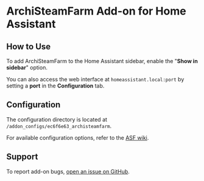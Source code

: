 # ArchiSteamFarm Add-on for Home Assistant  

## How to Use  
To add ArchiSteamFarm to the Home Assistant sidebar, enable the "**Show in sidebar**" option.  

You can also access the web interface at `homeassistant.local:port` by setting a **port** in the **Configuration** tab.  

## Configuration  
The configuration directory is located at `/addon_configs/ec6f6e63_archisteamfarm`.  

For available configuration options, refer to the [ASF wiki](https://github.com/JustArchiNET/ArchiSteamFarm/wiki).  

## Support  
To report add-on bugs, [open an issue on GitHub](https://github.com/Eskander/ha-addon-archisteamfarm/issues).
